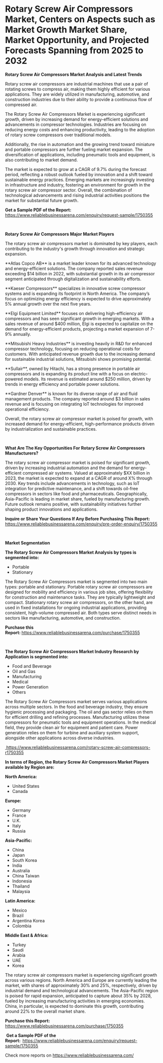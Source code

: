 <p><h1>Rotary Screw Air Compressors Market, Centers on Aspects such as Market Growth Market Share, Market Opportunity, and Projected Forecasts Spanning from 2025 to 2032</h1></p><p><strong>Rotary Screw Air Compressors Market Analysis and Latest Trends</strong></p>
<p><p>Rotary screw air compressors are industrial machines that use a pair of rotating screws to compress air, making them highly efficient for various applications. They are widely utilized in manufacturing, automotive, and construction industries due to their ability to provide a continuous flow of compressed air. </p><p>The Rotary Screw Air Compressors Market is experiencing significant growth, driven by increasing demand for energy-efficient solutions and advancements in compressor technologies. Industries are focusing on reducing energy costs and enhancing productivity, leading to the adoption of rotary screw compressors over traditional models. </p><p>Additionally, the rise in automation and the growing trend toward miniature and portable compressors are further fueling market expansion. The diversification of applications, including pneumatic tools and equipment, is also contributing to market demand. </p><p>The market is expected to grow at a CAGR of 9.7% during the forecast period, reflecting a robust outlook fueled by innovation and a shift toward sustainable energy practices. Emerging markets are increasingly investing in infrastructure and industry, fostering an environment for growth in the rotary screw air compressor sector. Overall, the combination of technological advancements and rising industrial activities positions the market for substantial future growth.</p></p>
<p><strong>Get a Sample PDF of the Report:&nbsp;</strong> <a href="https://www.reliablebusinessarena.com/enquiry/request-sample/1750355?utm_campaign=2039&utm_medium=2&utm_source=Github&utm_content=ia&utm_term=10042025&utm_id=rotary-screw-air-compressors">https://www.reliablebusinessarena.com/enquiry/request-sample/1750355</a></p>
<p>&nbsp;</p>
<p><strong>Rotary Screw Air Compressors Major Market Players</strong></p>
<p><p>The rotary screw air compressors market is dominated by key players, each contributing to the industry's growth through innovation and strategic expansion. </p><p>**Atlas Copco AB** is a market leader known for its advanced technology and energy-efficient solutions. The company reported sales revenue exceeding $14 billion in 2022, with substantial growth in its air compressor segment anticipated through digitalization and sustainability efforts.</p><p>**Kaeser Compressors** specializes in innovative screw compressor systems and is expanding its footprint in North America. The company’s focus on optimizing energy efficiency is expected to drive approximately 5% annual growth over the next five years.</p><p>**Elgi Equipment Limited** focuses on delivering high-efficiency air compressors and has seen significant growth in emerging markets. With a sales revenue of around $400 million, Elgi is expected to capitalize on the demand for energy-efficient products, projecting a market expansion of 7-9% annually.</p><p>**Mitsubishi Heavy Industries** is investing heavily in R&D for enhanced compressor technology, focusing on reducing operational costs for customers. With anticipated revenue growth due to the increasing demand for sustainable industrial solutions, Mitsubishi shows promising potential.</p><p>**Sullair**, owned by Hitachi, has a strong presence in portable air compressors and is expanding its product line with a focus on electric-powered models. Its revenue is estimated around $250 million, driven by trends in energy efficiency and portable power solutions.</p><p>**Gardner Denver** is known for its diverse range of air and fluid management products. The company reported around $3 billion in sales revenue and is focusing on integrating IoT technologies for improved operational efficiency.</p><p>Overall, the rotary screw air compressor market is poised for growth, with increased demand for energy-efficient, high-performance products driven by industrialization and sustainable practices.</p></p>
<p>&nbsp;</p>
<p><strong>What Are The Key Opportunities For Rotary Screw Air Compressors Manufacturers?</strong></p>
<p><p>The rotary screw air compressor market is poised for significant growth, driven by increasing industrial automation and the demand for energy-efficient compressed air systems. Valued at approximately $XX billion in 2023, the market is expected to expand at a CAGR of around X% through 2030. Key trends include advancements in technology, such as IoT integration for predictive maintenance, and a shift towards oil-free compressors in sectors like food and pharmaceuticals. Geographically, Asia-Pacific is leading in market share, fueled by manufacturing growth. Future outlook remains positive, with sustainability initiatives further shaping product innovations and applications.</p></p>
<p><strong>Inquire or Share Your Questions If Any Before Purchasing This Report:</strong> <a href="https://www.reliablebusinessarena.com/enquiry/pre-order-enquiry/1750355?utm_campaign=2039&utm_medium=2&utm_source=Github&utm_content=ia&utm_term=10042025&utm_id=rotary-screw-air-compressors">https://www.reliablebusinessarena.com/enquiry/pre-order-enquiry/1750355</a></p>
<p>&nbsp;</p>
<p><strong>Market Segmentation</strong></p>
<p><strong>The Rotary Screw Air Compressors Market Analysis by types is segmented into:</strong></p>
<p><ul><li>Portable</li><li>Stationary</li></ul></p>
<p><p>The Rotary Screw Air Compressors market is segmented into two main types: portable and stationary. Portable rotary screw air compressors are designed for mobility and efficiency in various job sites, offering flexibility for construction and maintenance tasks. They are typically lightweight and compact. Stationary rotary screw air compressors, on the other hand, are used in fixed installations for ongoing industrial applications, providing consistent, high-volume compressed air. Both types serve distinct needs in sectors like manufacturing, automotive, and construction.</p></p>
<p><strong>Purchase this Report:&nbsp;</strong><a href="https://www.reliablebusinessarena.com/purchase/1750355?utm_campaign=2039&utm_medium=2&utm_source=Github&utm_content=ia&utm_term=10042025&utm_id=rotary-screw-air-compressors">https://www.reliablebusinessarena.com/purchase/1750355</a></p>
<p>&nbsp;</p>
<p><strong>The Rotary Screw Air Compressors Market Industry Research by Application is segmented into:</strong></p>
<p><ul><li>Food and Beverage</li><li>Oil and Gas</li><li>Manufacturing</li><li>Medical</li><li>Power Generation</li><li>Others</li></ul></p>
<p><p>The Rotary Screw Air Compressors market serves various applications across multiple sectors. In the food and beverage industry, they ensure hygienic processing and packaging. The oil and gas sector relies on them for efficient drilling and refining processes. Manufacturing utilizes these compressors for pneumatic tools and equipment operations. In the medical field, they provide clean air for equipment and patient care. Power generation relies on them for turbine and auxiliary system support, alongside other applications across diverse industries.</p></p>
<p><a href="https://www.reliablebusinessarena.com/rotary-screw-air-compressors-r1750355?utm_campaign=2039&utm_medium=2&utm_source=Github&utm_content=ia&utm_term=10042025&utm_id=rotary-screw-air-compressors">&nbsp;https://www.reliablebusinessarena.com/rotary-screw-air-compressors-r1750355</a></p>
<p><strong>In terms of Region, the Rotary Screw Air Compressors Market Players available by Region are:</strong></p>
<p>
    <p> <strong> North America: </strong>
        <ul>
            <li>United States</li>
            <li>Canada</li>
        </ul>
        </p> 
    <p> <strong> Europe: </strong>
        <ul>
            <li>Germany</li>
            <li>France</li>
            <li>U.K.</li>
            <li>Italy</li>
            <li>Russia</li>
        </ul>
        </p> 
    <p> <strong> Asia-Pacific: </strong>
        <ul>
            <li>China</li>
            <li>Japan</li>
            <li>South Korea</li>
            <li>India</li>
            <li>Australia</li>
            <li>China Taiwan</li>
            <li>Indonesia</li>
            <li>Thailand</li>
            <li>Malaysia</li>
        </ul>
        </p> 
    <p> <strong> Latin America: </strong>
        <ul>
            <li>Mexico</li>
            <li>Brazil</li>
            <li>Argentina Korea</li>
            <li>Colombia</li>
        </ul>
        </p> 
    <p> <strong> Middle East & Africa: </strong>
        <ul>
            <li>Turkey</li>
            <li>Saudi</li>
            <li>Arabia</li>
            <li>UAE</li>
            <li>Korea</li>
        </ul>
    </p>
    </p>
<p><p>The rotary screw air compressors market is experiencing significant growth across various regions. North America and Europe are currently leading the market, with shares of approximately 30% and 25%, respectively, driven by industrial demand and technological advancements. The Asia-Pacific region is poised for rapid expansion, anticipated to capture about 35% by 2028, fueled by increasing manufacturing activities in emerging economies. China, in particular, is expected to dominate this growth, contributing around 22% to the overall market share.</p></p>
<p><strong>Purchase this Report: </strong><a href="https://www.reliablebusinessarena.com/purchase/1750355?utm_campaign=2039&utm_medium=2&utm_source=Github&utm_content=ia&utm_term=10042025&utm_id=rotary-screw-air-compressors">https://www.reliablebusinessarena.com/purchase/1750355</a></p>
<p>&nbsp;<strong>Get a Sample PDF of the Report:&nbsp;&nbsp;</strong><a href="https://www.reliablebusinessarena.com/enquiry/request-sample/1750355?utm_campaign=2039&utm_medium=2&utm_source=Github&utm_content=ia&utm_term=10042025&utm_id=rotary-screw-air-compressors">https://www.reliablebusinessarena.com/enquiry/request-sample/1750355</a></p>
<p><strong></strong></p>
<p>Check more reports on <a href="https://www.reliablebusinessarena.com/?utm_campaign=2039&utm_medium=2&utm_source=Github&utm_content=ia&utm_term=10042025&utm_id=rotary-screw-air-compressors">https://www.reliablebusinessarena.com/</a></p>